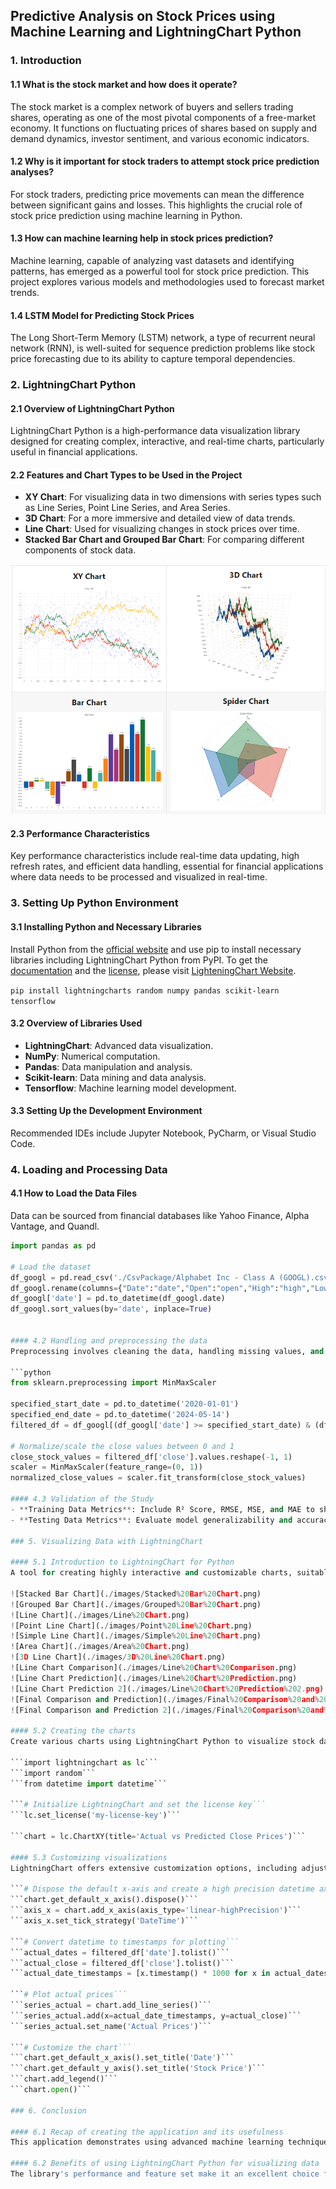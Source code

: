 ## Predictive Analysis on Stock Prices using Machine Learning and LightningChart Python

### 1. Introduction

#### 1.1 What is the stock market and how does it operate?
The stock market is a complex network of buyers and sellers trading shares, operating as one of the most pivotal components of a free-market economy. It functions on fluctuating prices of shares based on supply and demand dynamics, investor sentiment, and various economic indicators.

#### 1.2 Why is it important for stock traders to attempt stock price prediction analyses?
For stock traders, predicting price movements can mean the difference between significant gains and losses. This highlights the crucial role of stock price prediction using machine learning in Python.

#### 1.3 How can machine learning help in stock prices prediction?
Machine learning, capable of analyzing vast datasets and identifying patterns, has emerged as a powerful tool for stock price prediction. This project explores various models and methodologies used to forecast market trends.

#### 1.4 LSTM Model for Predicting Stock Prices
The Long Short-Term Memory (LSTM) network, a type of recurrent neural network (RNN), is well-suited for sequence prediction problems like stock price forecasting due to its ability to capture temporal dependencies.

### 2. LightningChart Python

#### 2.1 Overview of LightningChart Python
LightningChart Python is a high-performance data visualization library designed for creating complex, interactive, and real-time charts, particularly useful in financial applications.

#### 2.2 Features and Chart Types to be Used in the Project
- **XY Chart**: For visualizing data in two dimensions with series types such as Line Series, Point Line Series, and Area Series.
- **3D Chart**: For a more immersive and detailed view of data trends.
- **Line Chart**: Used for visualizing changes in stock prices over time.
- **Stacked Bar Chart and Grouped Bar Chart**: For comparing different components of stock data.

![LighteningChart](./images/LightningChart.png)

#### 2.3 Performance Characteristics
Key performance characteristics include real-time data updating, high refresh rates, and efficient data handling, essential for financial applications where data needs to be processed and visualized in real-time.

### 3. Setting Up Python Environment

#### 3.1 Installing Python and Necessary Libraries
Install Python from the [official website](https://www.python.org/downloads/) and use pip to install necessary libraries including LightningChart Python from PyPI. To get the [documentation](https://lightningchart.com/python-charts/docs/) and the [license](https://lightningchart.com/python-charts/), please visit [LighteningChart Website](https://lightningchart.com/).

```pip install lightningcharts random numpy pandas scikit-learn tensorflow```

#### 3.2 Overview of Libraries Used
- **LightningChart**: Advanced data visualization.
- **NumPy**: Numerical computation.
- **Pandas**: Data manipulation and analysis.
- **Scikit-learn**: Data mining and data analysis.
- **Tensorflow**: Machine learning model development.

#### 3.3 Setting Up the Development Environment
Recommended IDEs include Jupyter Notebook, PyCharm, or Visual Studio Code.

### 4. Loading and Processing Data

#### 4.1 How to Load the Data Files
Data can be sourced from financial databases like Yahoo Finance, Alpha Vantage, and Quandl.

```python
import pandas as pd

# Load the dataset
df_googl = pd.read_csv('./CsvPackage/Alphabet Inc - Class A (GOOGL).csv')
df_googl.rename(columns={"Date":"date","Open":"open","High":"high","Low":"low","Close":"close"}, inplace=True)
df_googl['date'] = pd.to_datetime(df_googl.date)
df_googl.sort_values(by='date', inplace=True)


#### 4.2 Handling and preprocessing the data
Preprocessing involves cleaning the data, handling missing values, and transforming it for machine learning models.

```python
from sklearn.preprocessing import MinMaxScaler

specified_start_date = pd.to_datetime('2020-01-01')
specified_end_date = pd.to_datetime('2024-05-14')
filtered_df = df_googl[(df_googl['date'] >= specified_start_date) & (df_googl['date'] <= specified_end_date)]

# Normalize/scale the close values between 0 and 1
close_stock_values = filtered_df['close'].values.reshape(-1, 1)
scaler = MinMaxScaler(feature_range=(0, 1))
normalized_close_values = scaler.fit_transform(close_stock_values)

#### 4.3 Validation of the Study
- **Training Data Metrics**: Include R² Score, RMSE, MSE, and MAE to showcase model accuracy.
- **Testing Data Metrics**: Evaluate model generalizability and accuracy.

### 5. Visualizing Data with LightningChart

#### 5.1 Introduction to LightningChart for Python
A tool for creating highly interactive and customizable charts, suitable for financial data visualization.

![Stacked Bar Chart](./images/Stacked%20Bar%20Chart.png)
![Grouped Bar Chart](./images/Grouped%20Bar%20Chart.png)
![Line Chart](./images/Line%20Chart.png)
![Point Line Chart](./images/Point%20Line%20Chart.png)
![Simple Line Chart](./images/Simple%20Line%20Chart.png)
![Area Chart](./images/Area%20Chart.png)
![3D Line Chart](./images/3D%20Line%20Chart.png)
![Line Chart Comparison](./images/Line%20Chart%20Comparison.png)
![Line Chart Prediction](./images/Line%20Chart%20Prediction.png)
![Line Chart Prediction 2](./images/Line%20Chart%20Prediction%202.png)
![Final Comparison and Prediction](./images/Final%20Comparison%20and%20Prediction.png)
![Final Comparison and Prediction 2](./images/Final%20Comparison%20and%20Prediction%202.png)

#### 5.2 Creating the charts
Create various charts using LightningChart Python to visualize stock data effectively.

```import lightningchart as lc```
```import random```
```from datetime import datetime```

```# Initialize LightningChart and set the license key```
```lc.set_license('my-license-key')```

```chart = lc.ChartXY(title='Actual vs Predicted Close Prices')```

#### 5.3 Customizing visualizations
LightningChart offers extensive customization options, including adjusting colors, adding markers, or integrating real-time data updates.

```# Dispose the default x-axis and create a high precision datetime axis```
```chart.get_default_x_axis().dispose()```
```axis_x = chart.add_x_axis(axis_type='linear-highPrecision')```
```axis_x.set_tick_strategy('DateTime')```

```# Convert datetime to timestamps for plotting```
```actual_dates = filtered_df['date'].tolist()```
```actual_close = filtered_df['close'].tolist()```
```actual_date_timestamps = [x.timestamp() * 1000 for x in actual_dates]```

```# Plot actual prices```
```series_actual = chart.add_line_series()```
```series_actual.add(x=actual_date_timestamps, y=actual_close)```
```series_actual.set_name('Actual Prices')```

```# Customize the chart```
```chart.get_default_x_axis().set_title('Date')```
```chart.get_default_y_axis().set_title('Stock Price')```
```chart.add_legend()```
```chart.open()```

### 6. Conclusion

#### 6.1 Recap of creating the application and its usefulness
This application demonstrates using advanced machine learning techniques and high-performance visualization tools to predict future stock prices, providing insightful and actionable information for stock traders.

#### 6.2 Benefits of using LightningChart Python for visualizing data
The library's performance and feature set make it an excellent choice for visualizing stock market data, ensuring traders have access to real-time data for timely and informed decisions.
